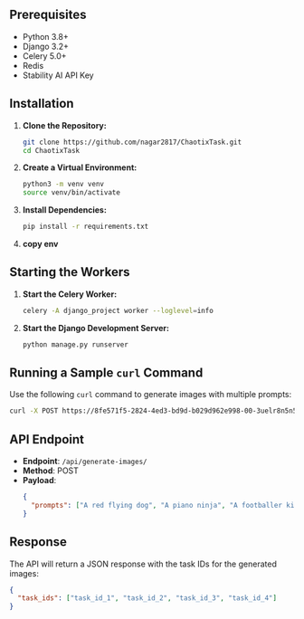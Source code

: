 ## Prerequisites

- Python 3.8+
- Django 3.2+
- Celery 5.0+
- Redis
- Stability AI API Key

## Installation

1. **Clone the Repository:**
   ```bash
   git clone https://github.com/nagar2817/ChaotixTask.git
   cd ChaotixTask
   ```

2. **Create a Virtual Environment:**
   ```bash
   python3 -m venv venv
   source venv/bin/activate
   ```

3. **Install Dependencies:**
   ```bash
   pip install -r requirements.txt
   ```

4. **copy env**

## Starting the Workers

1. **Start the Celery Worker:**
   ```bash
   celery -A django_project worker --loglevel=info
   ```

2. **Start the Django Development Server:**
   ```bash
   python manage.py runserver
   ```

## Running a Sample `curl` Command

Use the following `curl` command to generate images with multiple prompts:

```bash
curl -X POST https://8fe571f5-2824-4ed3-bd9d-b029d962e998-00-3uelr8n5n58yt.pike.replit.dev/api/generate-images/ -H "Content-Type: application/json" -d '{"prompts": ["A red flying dog", "A piano ninja", "A footballer kid", "A futuristic cityscape"]}'
```

## API Endpoint

- **Endpoint**: `/api/generate-images/`
- **Method**: POST
- **Payload**:
  ```json
  {
    "prompts": ["A red flying dog", "A piano ninja", "A footballer kid", "A futuristic cityscape"]
  }
  ```

## Response

The API will return a JSON response with the task IDs for the generated images:

```json
{
  "task_ids": ["task_id_1", "task_id_2", "task_id_3", "task_id_4"]
}
```
